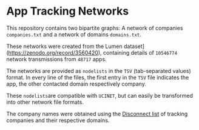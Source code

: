 # App Tracking Networks

This repository contains two bipartite graphs: A network of companies `companies.txt` and a network of domains `domains.txt`.

These networks were created from the Lumen dataset](https://zenodo.org/record/3560420), containing details of `10546774` network transmissions from `48717` apps.

The networks are provided as `nodelists` in the `TSV` (tab-separated values) format. In every line of the files, the first entry in the `TSV` file indicates the app, the other contacted domain respectively company.

These `nodelists`are compatible with `UCINET`, but can easily be transformed into other network file formats.

The company names were obtained using the [Disconnect list](https://github.com/disconnectme/disconnect-tracking-protection) of tracking companies and their respective domains.